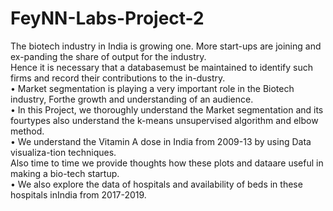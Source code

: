 # FeyNN-Labs-Project-2
The biotech industry in India is growing one.  More start-ups are joining and ex-panding the share of output for the industry.          
Hence it is necessary that a databasemust be maintained to identify such firms and record their contributions to the in-dustry.         
• Market segmentation is playing a very important role in the Biotech industry, Forthe growth and understanding of an audience.                
• In  this  Project,  we  thoroughly  understand  the  Market  segmentation  and  its  fourtypes also understand the k-means unsupervised algorithm and elbow method.          
• We understand the Vitamin A dose in India from 2009-13 by using Data visualiza-tion techniques.           
Also time to time we provide thoughts how these plots and dataare useful in making a bio-tech startup.        
• We also explore the data of hospitals and availability of beds in these hospitals inIndia from 2017-2019.               
